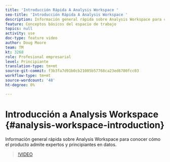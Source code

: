 ```yaml
---
title: 'Introducción Rápida A Analysis Workspace '
seo-title: 'Introducción Rápida A Analysis Workspace '
description: Información general rápida sobre Analysis Workspace para conocer cómo el producto admite expertos y principiantes en datos.
feature: Conceptos básicos del espacio de trabajo
topics: null
activity: use
doc-type: feature video
author: Doug Moore
team: TM
kt: 3268
role: Profesional empresarial
level: Principiante
translation-type: tm+mt
source-git-commit: f3b3fa7d91b0cb21005b57768ca23ed6700fcc03
workflow-type: tm+mt
source-wordcount: '48'
ht-degree: 0%

---
```



# Introducción a Analysis Workspace {#analysis-workspace-introduction}

Información general rápida sobre Analysis Workspace para conocer cómo el producto admite expertos y principiantes en datos.

>[!VIDEO](https://video.tv.adobe.com/v/28165/?quality=12)
